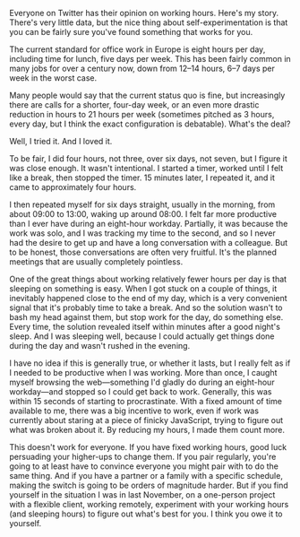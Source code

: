 Everyone on Twitter has their opinion on working hours. Here's my story. There's very little data, but the nice thing about self-experimentation is that you can be fairly sure you've found something that works for you.

The current standard for office work in Europe is eight hours per day, including time for lunch, five days per week. This has been fairly common in many jobs for over a century now, down from 12–14 hours, 6–7 days per week in the worst case.

Many people would say that the current status quo is fine, but increasingly there are calls for a shorter, four-day week, or an even more drastic reduction in hours to 21 hours per week (sometimes pitched as 3 hours, every day, but I think the exact configuration is debatable). What's the deal?

Well, I tried it. And I loved it.

To be fair, I did four hours, not three, over six days, not seven, but I figure it was close enough. It wasn't intentional. I started a timer, worked until I felt like a break, then stopped the timer. 15 minutes later, I repeated it, and it came to approximately four hours.

I then repeated myself for six days straight, usually in the morning, from about 09:00 to 13:00, waking up around 08:00. I felt far more productive than I ever have during an eight-hour workday. Partially, it was because the work was solo, and I was tracking my time to the second, and so I never had the desire to get up and have a long conversation with a colleague. But to be honest, those conversations are often very fruitful. It's the planned meetings that are usually completely pointless.

One of the great things about working relatively fewer hours per day is that sleeping on something is easy. When I got stuck on a couple of things, it inevitably happened close to the end of my day, which is a very convenient signal that it's probably time to take a break. And so the solution wasn't to bash my head against them, but stop work for the day, do something else. Every time, the solution revealed itself within minutes after a good night's sleep. And I was sleeping well, because I could actually get things done during the day and wasn't rushed in the evening.

I have no idea if this is generally true, or whether it lasts, but I really felt as if I needed to be productive when I was working. More than once, I caught myself browsing the web—something I'd gladly do during an eight-hour workday—and stopped so I could get back to work. Generally, this was within 15 seconds of starting to procrastinate. With a fixed amount of time available to me, there was a big incentive to work, even if work was currently about staring at a piece of finicky JavaScript, trying to figure out what was broken about it. By reducing my hours, I made them count more.

This doesn't work for everyone. If you have fixed working hours, good luck persuading your higher-ups to change them. If you pair regularly, you're going to at least have to convince everyone you might pair with to do the same thing. And if you have a partner or a family with a specific schedule, making the switch is going to be orders of magnitude harder. But if you find yourself in the situation I was in last November, on a one-person project with a flexible client, working remotely, experiment with your working hours (and sleeping hours) to figure out what's best for you. I think you owe it to yourself.
